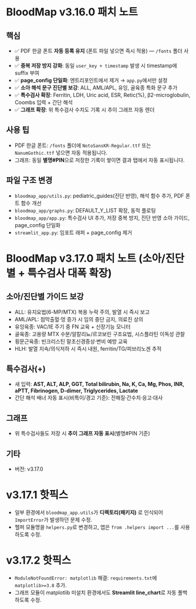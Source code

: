 # BloodMap v3.16.0 패치 노트

## 핵심
- ✅ PDF 한글 폰트 **자동 등록 유지** (폰트 파일 넣으면 즉시 적용) — `/fonts` 폴더 사용
- ✅ **중복 저장 방지 강화**: 동일 `user_key + timestamp` 발생 시 timestamp에 suffix 부여
- ✅ **page_config 단일화**: 엔트리포인트에서 제거 → `app.py`에서만 설정
- ✅ **소아 해석 문구 진단별 보강**: ALL, AML/APL, 유잉, 골육종 특화 문구 추가
- ✅ **특수검사 확장**: Ferritin, LDH, Uric acid, ESR, Retic(%), β2-microglobulin, Coombs 입력 + 간단 해석
- ✅ **그래프 확장**: 위 특수검사 수치도 기록 시 추이 그래프 자동 렌더

## 사용 팁
- PDF 한글 폰트: `/fonts` 폴더에 `NotoSansKR-Regular.ttf` 또는 `NanumGothic.ttf` 넣으면 자동 적용됩니다.
- 그래프: 동일 **별명#PIN**으로 저장한 기록이 쌓이면 결과 탭에서 자동 표시됩니다.

## 파일 구조 변경
- `bloodmap_app/utils.py`: pediatric_guides(진단 반영), 해석 함수 추가, PDF 폰트 함수 개선
- `bloodmap_app/graphs.py`: DEFAULT_Y_LIST 확장, 동적 플로팅
- `bloodmap_app/app.py`: 특수검사 UI 추가, 저장 중복 방지, 진단 반영 소아 가이드, page_config 단일화
- `streamlit_app.py`: 임포트 래퍼 + page_config 제거


# BloodMap v3.17.0 패치 노트 (소아/진단별 + 특수검사 대폭 확장)

## 소아/진단별 가이드 보강
- ALL: 유지요법(6-MP/MTX) 복용 누락 주의, 발열 시 즉시 보고
- AML/APL: 점막출혈·멍 증가 시 임의 중단 금지, 의료진 상의
- 유잉육종: VAC/IE 주기 중 FN 교육 + 신장기능 모니터
- 골육종: 고용량 MTX 수분/알칼리뇨/르코보린 구조요법, 시스플라틴 이독성 관찰
- 횡문근육종: 빈크리스틴 말초신경증상·변비 예방 교육
- HLH: 발열 지속/의식저하 시 즉시 내원, ferritin/TG/피브리노겐 추적

## 특수검사(+)
- 새 입력: **AST, ALT, ALP, GGT, Total bilirubin, Na, K, Ca, Mg, Phos, INR, aPTT, Fibrinogen, D-dimer, Triglycerides, Lactate**
- 간단 해석 배너 자동 표시(비특이/경고 기준): 전해질·간수치·응고·대사

## 그래프
- 위 특수검사들도 저장 시 **추이 그래프 자동 표시**(별명#PIN 기준)

## 기타
- 버전: v3.17.0


# v3.17.1 핫픽스
- 일부 환경에서 `bloodmap_app.utils`가 **디렉토리(패키지)** 로 인식되어 `ImportError`가 발생하던 문제 수정.
- 헬퍼 모듈명을 `helpers.py`로 변경하고, 앱은 `from .helpers import ...`를 사용하도록 수정.


# v3.17.2 핫픽스
- `ModuleNotFoundError: matplotlib` 해결: `requirements.txt`에 `matplotlib>=3.8` 추가.
- 그래프 모듈이 matplotlib 미설치 환경에서도 **Streamlit line_chart**로 자동 폴백하도록 수정.
